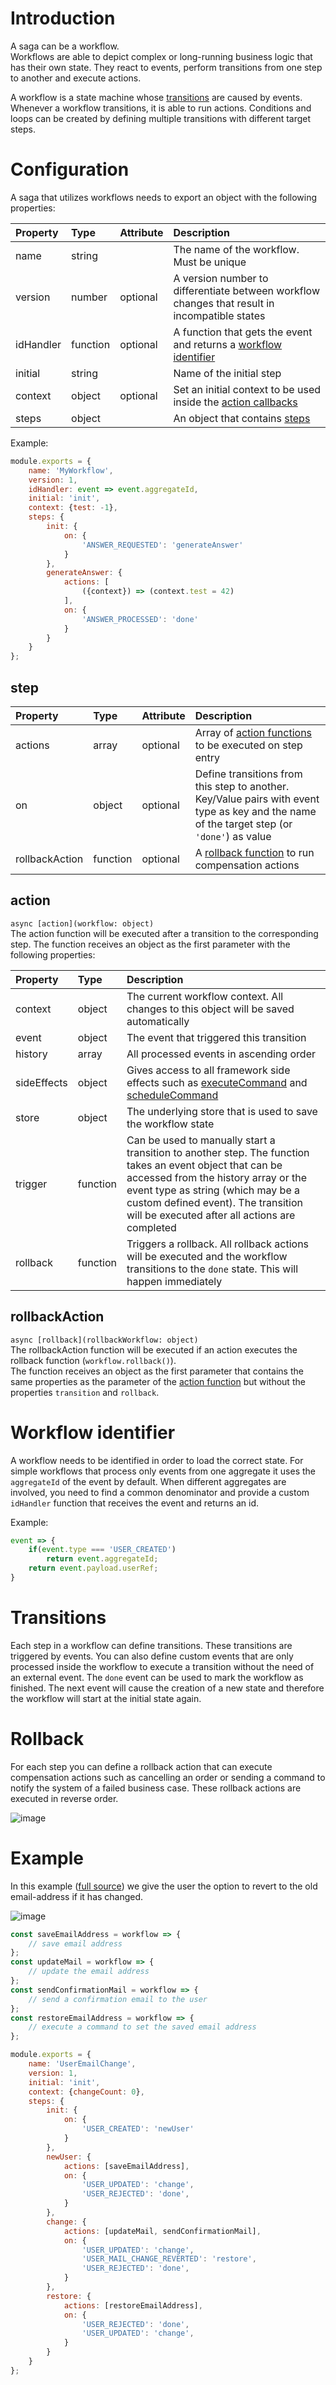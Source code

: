 # Introduction
A saga can be a workflow.  
Workflows are able to depict complex or long-running business logic that has their own state. They react to events, perform transitions from one step to another and execute actions.

A workflow is a state machine whose [transitions](#Transitions) are caused by events. Whenever a workflow transitions, it is able to run actions. Conditions and loops can be created by defining multiple transitions with different target steps.

# Configuration
A saga that utilizes workflows needs to export an object with the following properties:

Property | Type | Attribute | Description
:--- | :--- | :--- | :---
name | string | | The name of the workflow. Must be unique
version | number | optional | A version number to differentiate between workflow changes that result in incompatible states
idHandler | function | optional | A function that gets the event and returns a [workflow identifier](#Workflow-identifier)
initial | string | | Name of the initial step
context | object | optional | Set an initial context to be used inside the [action callbacks](#action)
steps | object | | An object that contains [steps](#step)

Example:
```javascript
module.exports = {
    name: 'MyWorkflow',
    version: 1,
    idHandler: event => event.aggregateId,
    initial: 'init',
    context: {test: -1},
    steps: {
        init: {
            on: {
                'ANSWER_REQUESTED': 'generateAnswer'
            }
        },
        generateAnswer: {
            actions: [
                ({context}) => (context.test = 42)
            ],
            on: {
                'ANSWER_PROCESSED': 'done'
            }
        }
    }
};
```

## step
Property | Type | Attribute | Description
:--- | :--- | :--- | :---
actions | array | optional | Array of [action functions](#action) to be executed on step entry
on | object | optional | Define transitions from this step to another. Key/Value pairs with event type as key and the name of the target step (or `'done'`) as value
rollbackAction | function | optional | A [rollback function](#rollbackAction) to run compensation actions 

## action
`async [action](workflow: object)`  
The action function will be executed after a transition to the corresponding step. The function receives an object as the first parameter with the following properties:

Property | Type | Description
:--- | :--- | :---
context | object | The current workflow context. All changes to this object will be saved automatically
event | object | The event that triggered this transition
history | array | All processed events in ascending order
sideEffects | object | Gives access to all framework side effects such as [executeCommand](Blackrik#executeCommand) and [scheduleCommand](Blackrik#scheduleCommand)
store | object | The underlying store that is used to save the workflow state
trigger | function | Can be used to manually start a transition to another step. The function takes an event object that can be accessed from the history array or the event type as string (which may be a custom defined event). The transition will be executed after all actions are completed
rollback | function | Triggers a rollback. All rollback actions will be executed and the workflow transitions to the `done` state. This will happen immediately

## rollbackAction
`async [rollback](rollbackWorkflow: object)`  
The rollbackAction function will be executed if an action executes the rollback function (`workflow.rollback()`).  
The function receives an object as the first parameter that contains the same properties as the parameter of the [action function](#action) but without the properties `transition` and `rollback`.

# Workflow identifier
A workflow needs to be identified in order to load the correct state. For simple workflows that process only events from one aggregate it uses the `aggregateId` of the event by default. When different aggregates are involved, you need to find a common denominator and provide a custom `idHandler` function that receives the event and returns an id.

Example:
```javascript
event => {
    if(event.type === 'USER_CREATED')
        return event.aggregateId;
    return event.payload.userRef;
}
```

# Transitions
Each step in a workflow can define transitions. These transitions are triggered by events. You can also define custom events that are only processed inside the workflow to execute a transition without the need of an external event. The `done` event can be used to mark the workflow as finished. The next event will cause the creation of a new state and therefore the workflow will start at the initial state again.

# Rollback
For each step you can define a rollback action that can execute compensation actions such as cancelling an order or sending a command to notify the system of a failed business case. These rollback actions are executed in reverse order.

![image](https://user-images.githubusercontent.com/55196856/115556239-bf28d480-a2b0-11eb-968b-9bcd55ad4ff1.png)

# Example
In this example ([full source](https://github.com/wesone/blackrik/tree/master/examples/workflow)) we give the user the option to revert to the old email-address if it has changed.

![image](https://user-images.githubusercontent.com/55196856/115555769-30b45300-a2b0-11eb-842e-05979111cd63.png)

```javascript
const saveEmailAddress = workflow => {
    // save email address
};
const updateMail = workflow => {
    // update the email address
};
const sendConfirmationMail = workflow => {
    // send a confirmation email to the user
};
const restoreEmailAddress = workflow => {
    // execute a command to set the saved email address
};

module.exports = {
    name: 'UserEmailChange',
    version: 1,
    initial: 'init',
    context: {changeCount: 0},
    steps: {
        init: {
            on: {
                'USER_CREATED': 'newUser'
            }
        },
        newUser: {
            actions: [saveEmailAddress],
            on: {
                'USER_UPDATED': 'change',
                'USER_REJECTED': 'done',
            }
        },
        change: {
            actions: [updateMail, sendConfirmationMail],
            on: {
                'USER_UPDATED': 'change',
                'USER_MAIL_CHANGE_REVERTED': 'restore',
                'USER_REJECTED': 'done',
            }
        },
        restore: {
            actions: [restoreEmailAddress],
            on: {
                'USER_REJECTED': 'done',
                'USER_UPDATED': 'change',
            }
        }
    }
};
```
